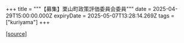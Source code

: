 +++
title = """【募集】栗山町政策評価委員会委員"""
date = 2025-04-29T15:00:00.000Z
expiryDate = 2025-05-07T13:28:14.269Z
tags = ["kuriyama"]
+++


[[source]](https://www.town.kuriyama.hokkaido.jp/soshiki/31/12149.html)
